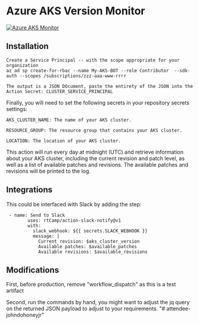 # Azure AKS Version Monitor

[![Azure AKS Monitor](https://github.com/johndohoneyjr/AKS-Version-Monitor/actions/workflows/azure-aks-monitor.yml/badge.svg)](https://github.com/johndohoneyjr/AKS-Version-Monitor/actions/workflows/azure-aks-monitor.yml)

## Installation
```
Create a Service Principal -- with the scope appropriate for your organization
az ad sp create-for-rbac --name My-AKS-BOT --role Contributor  --sdk-auth --scopes /subscriptions/zzz-aaa-www-rrrr

The output is a JSON DOcument, paste the entirety of the JSON into the Action Secret: CLUSTER_SERVICE_PRINCIPAL 
```
Finally, you will need to set the following secrets in your repository secrets settings:

```
AKS_CLUSTER_NAME: The name of your AKS cluster.

RESOURCE_GROUP: The resource group that contains your AKS cluster.

LOCATION: The location of your AKS cluster.
```
This action will run every day at midnight (UTC) and retrieve information about your AKS cluster, including the current revision and patch level, as well as a list of available patches and revisions. The available patches and revisions will be printed to the log.

## Integrations

This could be interfaced with Slack by adding the step:
```
 - name: Send to Slack
        uses: rtCamp/action-slack-notify@v1
        with:
          slack_webhook: ${{ secrets.SLACK_WEBHOOK }}
          message: |
            Current revision: $aks_cluster_version
            Available patches: $available_patches
            Available revisions: $available_revisions
```
## Modifications
 First, before production, remove "workflow_dispatch" as this is a test artifact
 
 Second, run the commands by hand, you might want to adjust the jq query on the returned JSON payload to adjust to your requirements.
"# attendee-johndohoneyjr" 
